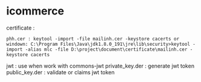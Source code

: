 # icommerce

certificate :

	phh.cer : keytool -import -file mailinh.cer -keystore cacerts or 
	windown: C:\Program Files\Java\jdk1.8.0_191\jre\lib\security>keytool -import -alias mlc -file D:\project\document\certificate\mailinh.cer -keystore cacerts
jwt : use when work with commons-jwt
	private_key.der : generate jwt token
	public_key.der : validate or claims jwt token
